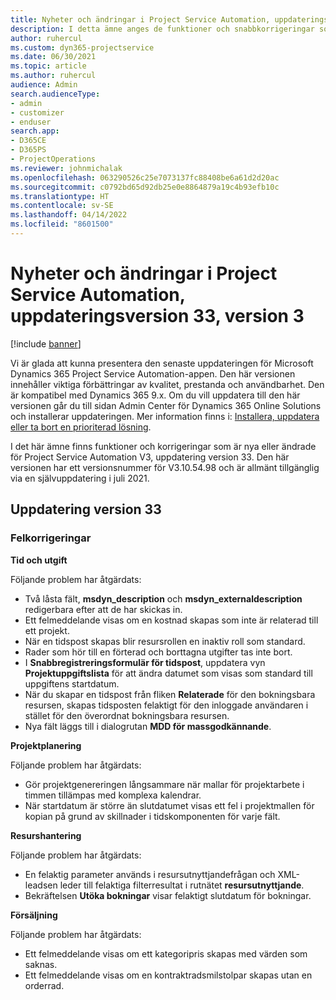 ```yaml
---
title: Nyheter och ändringar i Project Service Automation, uppdateringsversion 33, version 3
description: I detta ämne anges de funktioner och snabbkorrigeringar som finns tillgängliga i Project Service Automation, uppdateringsversion 33, V3.
author: ruhercul
ms.custom: dyn365-projectservice
ms.date: 06/30/2021
ms.topic: article
ms.author: ruhercul
audience: Admin
search.audienceType:
- admin
- customizer
- enduser
search.app:
- D365CE
- D365PS
- ProjectOperations
ms.reviewer: johnmichalak
ms.openlocfilehash: 063290526c25e7073137fc88408be6a61d2d20ac
ms.sourcegitcommit: c0792bd65d92db25e0e8864879a19c4b93efb10c
ms.translationtype: HT
ms.contentlocale: sv-SE
ms.lasthandoff: 04/14/2022
ms.locfileid: "8601500"
---
```

# <a name="whats-new-or-changed-in-project-service-automation-update-release-33-v3"></a>Nyheter och ändringar i Project Service Automation, uppdateringsversion 33, version 3

[!include [banner](../includes/psa-now-project-operations.md)]

Vi är glada att kunna presentera den senaste uppdateringen för Microsoft Dynamics 365 Project Service Automation-appen. Den här versionen innehåller viktiga förbättringar av kvalitet, prestanda och användbarhet. Den är kompatibel med Dynamics 365 9.x. Om du vill uppdatera till den här versionen går du till sidan Admin Center för Dynamics 365 Online Solutions och installerar uppdateringen. Mer information finns i: [Installera, uppdatera eller ta bort en prioriterad lösning](/power-platform/admin/install-remove-preferred-solution).

I det här ämne finns funktioner och korrigeringar som är nya eller ändrade för Project Service Automation V3, uppdatering version 33. Den här versionen har ett versionsnummer för V3.10.54.98 och är allmänt tillgänglig via en självuppdatering i juli 2021.

## <a name="update-release-33"></a>Uppdatering version 33

### <a name="bug-fixes"></a>Felkorrigeringar

**Tid och utgift**

Följande problem har åtgärdats:

- Två låsta fält, **msdyn_description** och **msdyn_externaldescription** redigerbara efter att de har skickas in.
- Ett felmeddelande visas om en kostnad skapas som inte är relaterad till ett projekt.
- När en tidspost skapas blir resursrollen en inaktiv roll som standard.
- Rader som hör till en förterad och borttagna utgifter tas inte bort.
- I **Snabbregistreringsformulär för tidspost**, uppdatera vyn **Projektuppgiftslista** för att ändra datumet som visas som standard till uppgiftens startdatum.
- När du skapar en tidspost från fliken **Relaterade** för den bokningsbara resursen, skapas tidsposten felaktigt för den inloggade användaren i stället för den överordnat bokningsbara resursen.
- Nya fält läggs till i dialogrutan **MDD för massgodkännande**.

**Projektplanering**

Följande problem har åtgärdats:
- Gör projektgenereringen långsammare när mallar för projektarbete i timmen tillämpas med komplexa kalendrar.
- När startdatum är större än slutdatumet visas ett fel i projektmallen för kopian på grund av skillnader i tidskomponenten för varje fält.

**Resurshantering**

Följande problem har åtgärdats:
- En felaktig parameter används i resursutnyttjandefrågan och XML-leadsen leder till felaktiga filterresultat i rutnätet **resursutnyttjande**.
- Bekräftelsen **Utöka bokningar** visar felaktigt slutdatum för bokningar.

**Försäljning**

Följande problem har åtgärdats:
- Ett felmeddelande visas om ett kategoripris skapas med värden som saknas.
- Ett felmeddelande visas om en kontraktradsmilstolpar skapas utan en orderrad.

